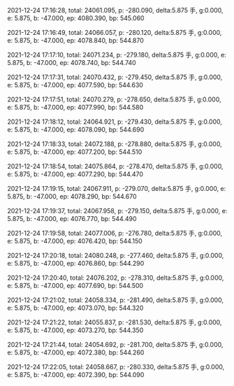 2021-12-24 17:16:28, total: 24061.095, p: -280.090, delta:5.875 手, g:0.000, e: 5.875, b: -47.000, ep: 4080.390, bp: 545.060

2021-12-24 17:16:49, total: 24066.057, p: -280.120, delta:5.875 手, g:0.000, e: 5.875, b: -47.000, ep: 4078.840, bp: 544.870

2021-12-24 17:17:10, total: 24071.234, p: -279.180, delta:5.875 手, g:0.000, e: 5.875, b: -47.000, ep: 4078.740, bp: 544.740

2021-12-24 17:17:31, total: 24070.432, p: -279.450, delta:5.875 手, g:0.000, e: 5.875, b: -47.000, ep: 4077.590, bp: 544.630

2021-12-24 17:17:51, total: 24070.279, p: -278.650, delta:5.875 手, g:0.000, e: 5.875, b: -47.000, ep: 4077.990, bp: 544.580

2021-12-24 17:18:12, total: 24064.921, p: -279.430, delta:5.875 手, g:0.000, e: 5.875, b: -47.000, ep: 4078.090, bp: 544.690

2021-12-24 17:18:33, total: 24072.188, p: -278.880, delta:5.875 手, g:0.000, e: 5.875, b: -47.000, ep: 4077.200, bp: 544.510

2021-12-24 17:18:54, total: 24075.864, p: -278.470, delta:5.875 手, g:0.000, e: 5.875, b: -47.000, ep: 4077.290, bp: 544.470

2021-12-24 17:19:15, total: 24067.911, p: -279.070, delta:5.875 手, g:0.000, e: 5.875, b: -47.000, ep: 4078.290, bp: 544.670

2021-12-24 17:19:37, total: 24067.958, p: -279.150, delta:5.875 手, g:0.000, e: 5.875, b: -47.000, ep: 4076.770, bp: 544.490

2021-12-24 17:19:58, total: 24077.006, p: -276.780, delta:5.875 手, g:0.000, e: 5.875, b: -47.000, ep: 4076.420, bp: 544.150

2021-12-24 17:20:18, total: 24080.248, p: -277.460, delta:5.875 手, g:0.000, e: 5.875, b: -47.000, ep: 4076.860, bp: 544.290

2021-12-24 17:20:40, total: 24076.202, p: -278.310, delta:5.875 手, g:0.000, e: 5.875, b: -47.000, ep: 4077.690, bp: 544.500

2021-12-24 17:21:02, total: 24058.334, p: -281.490, delta:5.875 手, g:0.000, e: 5.875, b: -47.000, ep: 4073.070, bp: 544.320

2021-12-24 17:21:22, total: 24055.837, p: -281.530, delta:5.875 手, g:0.000, e: 5.875, b: -47.000, ep: 4073.270, bp: 544.350

2021-12-24 17:21:44, total: 24054.692, p: -281.700, delta:5.875 手, g:0.000, e: 5.875, b: -47.000, ep: 4072.380, bp: 544.260

2021-12-24 17:22:05, total: 24058.667, p: -280.330, delta:5.875 手, g:0.000, e: 5.875, b: -47.000, ep: 4072.390, bp: 544.090
